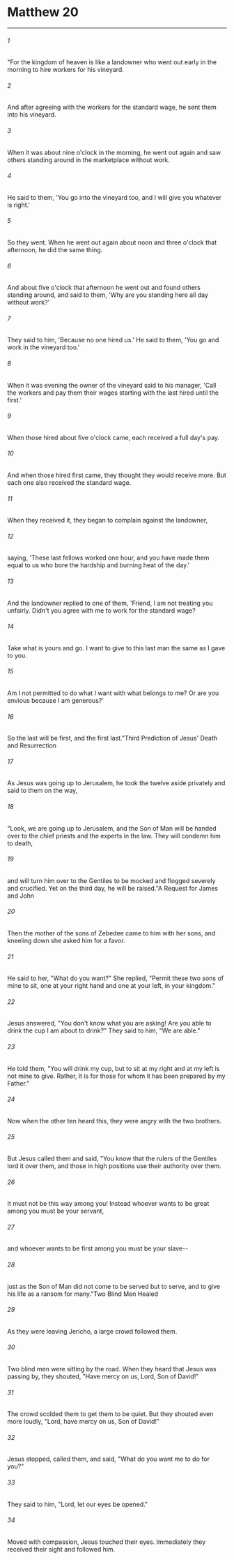 # Matthew 20
***



###### 1 
"For the kingdom of heaven is like a landowner who went out early in the morning to hire workers for his vineyard. 

###### 2 
And after agreeing with the workers for the standard wage, he sent them into his vineyard. 

###### 3 
When it was about nine o'clock in the morning, he went out again and saw others standing around in the marketplace without work. 

###### 4 
He said to them, 'You go into the vineyard too, and I will give you whatever is right.' 

###### 5 
So they went. When he went out again about noon and three o'clock that afternoon, he did the same thing. 

###### 6 
And about five o'clock that afternoon he went out and found others standing around, and said to them, 'Why are you standing here all day without work?' 

###### 7 
They said to him, 'Because no one hired us.' He said to them, 'You go and work in the vineyard too.' 

###### 8 
When it was evening the owner of the vineyard said to his manager, 'Call the workers and pay them their wages starting with the last hired until the first.' 

###### 9 
When those hired about five o'clock came, each received a full day's pay. 

###### 10 
And when those hired first came, they thought they would receive more. But each one also received the standard wage. 

###### 11 
When they received it, they began to complain against the landowner, 

###### 12 
saying, 'These last fellows worked one hour, and you have made them equal to us who bore the hardship and burning heat of the day.' 

###### 13 
And the landowner replied to one of them, 'Friend, I am not treating you unfairly. Didn't you agree with me to work for the standard wage? 

###### 14 
Take what is yours and go. I want to give to this last man the same as I gave to you. 

###### 15 
Am I not permitted to do what I want with what belongs to me? Or are you envious because I am generous?' 

###### 16 
So the last will be first, and the first last."Third Prediction of Jesus' Death and Resurrection 

###### 17 
As Jesus was going up to Jerusalem, he took the twelve aside privately and said to them on the way, 

###### 18 
"Look, we are going up to Jerusalem, and the Son of Man will be handed over to the chief priests and the experts in the law. They will condemn him to death, 

###### 19 
and will turn him over to the Gentiles to be mocked and flogged severely and crucified. Yet on the third day, he will be raised."A Request for James and John 

###### 20 
Then the mother of the sons of Zebedee came to him with her sons, and kneeling down she asked him for a favor. 

###### 21 
He said to her, "What do you want?" She replied, "Permit these two sons of mine to sit, one at your right hand and one at your left, in your kingdom." 

###### 22 
Jesus answered, "You don't know what you are asking! Are you able to drink the cup I am about to drink?" They said to him, "We are able." 

###### 23 
He told them, "You will drink my cup, but to sit at my right and at my left is not mine to give. Rather, it is for those for whom it has been prepared by my Father." 

###### 24 
Now when the other ten heard this, they were angry with the two brothers. 

###### 25 
But Jesus called them and said, "You know that the rulers of the Gentiles lord it over them, and those in high positions use their authority over them. 

###### 26 
It must not be this way among you! Instead whoever wants to be great among you must be your servant, 

###### 27 
and whoever wants to be first among you must be your slave-- 

###### 28 
just as the Son of Man did not come to be served but to serve, and to give his life as a ransom for many."Two Blind Men Healed 

###### 29 
As they were leaving Jericho, a large crowd followed them. 

###### 30 
Two blind men were sitting by the road. When they heard that Jesus was passing by, they shouted, "Have mercy on us, Lord, Son of David!" 

###### 31 
The crowd scolded them to get them to be quiet. But they shouted even more loudly, "Lord, have mercy on us, Son of David!" 

###### 32 
Jesus stopped, called them, and said, "What do you want me to do for you?" 

###### 33 
They said to him, "Lord, let our eyes be opened." 

###### 34 
Moved with compassion, Jesus touched their eyes. Immediately they received their sight and followed him.

